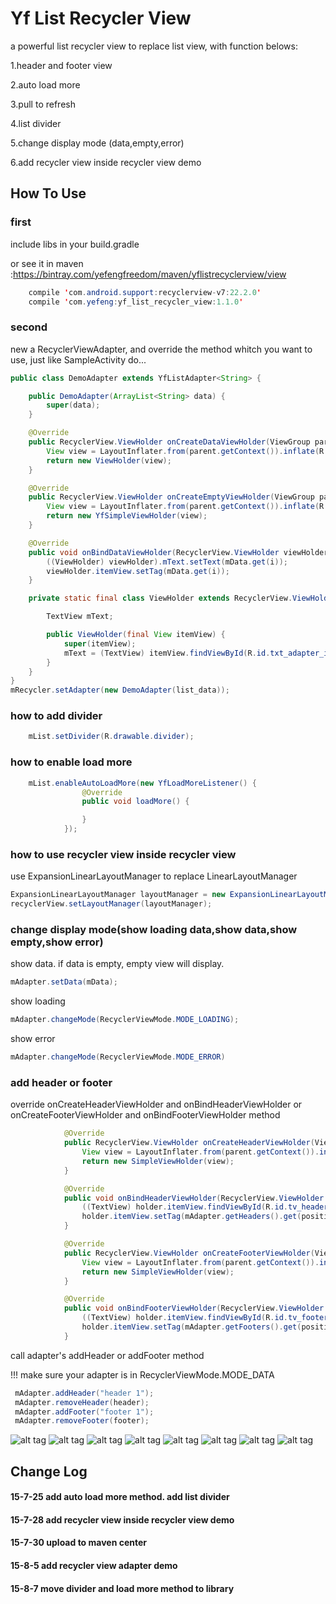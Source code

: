 # Yf List Recycler View
a powerful list recycler view to replace list view, with function belows: 

1.header and footer view

2.auto load more

3.pull to refresh

4.list divider

5.change display mode (data,empty,error)

6.add recycler view inside recycler view demo

## How To Use

### first

include libs in your build.gradle

or see it in maven :https://bintray.com/yefengfreedom/maven/yflistrecyclerview/view

```Java
    compile 'com.android.support:recyclerview-v7:22.2.0'
    compile 'com.yefeng:yf_list_recycler_view:1.1.0'
```



### second
new a RecyclerViewAdapter, and override the method whitch you want to use, just like SampleActivity do...

```Java
public class DemoAdapter extends YfListAdapter<String> {

    public DemoAdapter(ArrayList<String> data) {
        super(data);
    }

    @Override
    public RecyclerView.ViewHolder onCreateDataViewHolder(ViewGroup parent) {
        View view = LayoutInflater.from(parent.getContext()).inflate(R.layout.adapter_item, parent, false);
        return new ViewHolder(view);
    }

    @Override
    public RecyclerView.ViewHolder onCreateEmptyViewHolder(ViewGroup parent) {
        View view = LayoutInflater.from(parent.getContext()).inflate(R.layout.view_empty_material, parent, false);
        return new YfSimpleViewHolder(view);
    }

    @Override
    public void onBindDataViewHolder(RecyclerView.ViewHolder viewHolder, int i) {
        ((ViewHolder) viewHolder).mText.setText(mData.get(i));
        viewHolder.itemView.setTag(mData.get(i));
    }

    private static final class ViewHolder extends RecyclerView.ViewHolder {

        TextView mText;

        public ViewHolder(final View itemView) {
            super(itemView);
            mText = (TextView) itemView.findViewById(R.id.txt_adapter_item);
        }
    }
}
mRecycler.setAdapter(new DemoAdapter(list_data));
```

### how to add divider

```Java
    mList.setDivider(R.drawable.divider);
```

### how to enable load more

```Java
    mList.enableAutoLoadMore(new YfLoadMoreListener() {
                @Override
                public void loadMore() {

                }
            });
```

### how to use recycler view inside recycler view

use ExpansionLinearLayoutManager to replace LinearLayoutManager

```Java
ExpansionLinearLayoutManager layoutManager = new ExpansionLinearLayoutManager(getApplicationContext(), LinearLayoutManager.VERTICAL, false);
recyclerView.setLayoutManager(layoutManager);
```

### change display mode(show loading data,show data,show empty,show error)

show data. if data is empty, empty view will display.

```Java
mAdapter.setData(mData);
```

show loading

```Java
mAdapter.changeMode(RecyclerViewMode.MODE_LOADING);
```

show error

```Java
mAdapter.changeMode(RecyclerViewMode.MODE_ERROR)
```

### add header or footer

override onCreateHeaderViewHolder and onBindHeaderViewHolder or onCreateFooterViewHolder and onBindFooterViewHolder method

```Java
            @Override
            public RecyclerView.ViewHolder onCreateHeaderViewHolder(ViewGroup parent) {
                View view = LayoutInflater.from(parent.getContext()).inflate(R.layout.view_header1, parent, false);
                return new SimpleViewHolder(view);
            }

            @Override
            public void onBindHeaderViewHolder(RecyclerView.ViewHolder holder, int position) {
                ((TextView) holder.itemView.findViewById(R.id.tv_header)).setText(mAdapter.getHeaders().get(position).toString());
                holder.itemView.setTag(mAdapter.getHeaders().get(position).toString());
            }

            @Override
            public RecyclerView.ViewHolder onCreateFooterViewHolder(ViewGroup parent) {
                View view = LayoutInflater.from(parent.getContext()).inflate(R.layout.view_footer1, parent, false);
                return new SimpleViewHolder(view);
            }

            @Override
            public void onBindFooterViewHolder(RecyclerView.ViewHolder holder, int position) {
                ((TextView) holder.itemView.findViewById(R.id.tv_footer)).setText(mAdapter.getFooters().get(position).toString());
                holder.itemView.setTag(mAdapter.getFooters().get(position).toString());
            }
```

call adapter's addHeader or addFooter method
 
!!! make sure your adapter is in RecyclerViewMode.MODE_DATA

```Java
 mAdapter.addHeader("header 1");
 mAdapter.removeHeader(header);
 mAdapter.addFooter("footer 1");
 mAdapter.removeFooter(footer);
```


![alt tag](https://github.com/yefengfreedom/RecyclerViewWithHeaderFooterLoadingEmptyViewErrorView/blob/master/preview/0.png)
![alt tag](https://github.com/yefengfreedom/RecyclerViewWithHeaderFooterLoadingEmptyViewErrorView/blob/master/preview/6.png)
![alt tag](https://github.com/yefengfreedom/RecyclerViewWithHeaderFooterLoadingEmptyViewErrorView/blob/master/preview/1.png)
![alt tag](https://github.com/yefengfreedom/RecyclerViewWithHeaderFooterLoadingEmptyViewErrorView/blob/master/preview/2.png)
![alt tag](https://github.com/yefengfreedom/RecyclerViewWithHeaderFooterLoadingEmptyViewErrorView/blob/master/preview/2.5.png)
![alt tag](https://github.com/yefengfreedom/RecyclerViewWithHeaderFooterLoadingEmptyViewErrorView/blob/master/preview/3.png)
![alt tag](https://github.com/yefengfreedom/RecyclerViewWithHeaderFooterLoadingEmptyViewErrorView/blob/master/preview/4.png)
![alt tag](https://github.com/yefengfreedom/RecyclerViewWithHeaderFooterLoadingEmptyViewErrorView/blob/master/preview/5.png)

## Change Log
#### 15-7-25  add auto load more method.  add list divider

#### 15-7-28  add recycler view inside recycler view demo

#### 15-7-30  upload to maven center

#### 15-8-5   add recycler view adapter demo

#### 15-8-7   move divider and load more method to library

